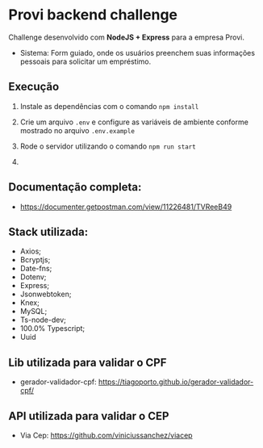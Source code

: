 # Provi backend challenge
Challenge desenvolvido com **NodeJS + Express** para a empresa Provi.

- Sistema: Form guiado, onde os usuários preenchem suas informações pessoais para solicitar um empréstimo.

## Execução
1. Instale as dependências com o comando
```npm install```

2. Crie um arquivo ```.env``` e configure as variáveis de ambiente conforme mostrado no arquivo ```.env.example```

3. Rode o servidor utilizando o comando ```npm run start```

4. 

## Documentação completa:
- https://documenter.getpostman.com/view/11226481/TVReeB49

## Stack utilizada:
- Axios;
- Bcryptjs;
- Date-fns;
- Dotenv;
- Express;
- Jsonwebtoken;
- Knex;
- MySQL;
- Ts-node-dev;
- 100.0% Typescript;
- Uuid
    
## Lib utilizada para validar o CPF
- gerador-validador-cpf: https://tiagoporto.github.io/gerador-validador-cpf/
    
## API utilizada para validar o CEP
- Via Cep: https://github.com/viniciussanchez/viacep
